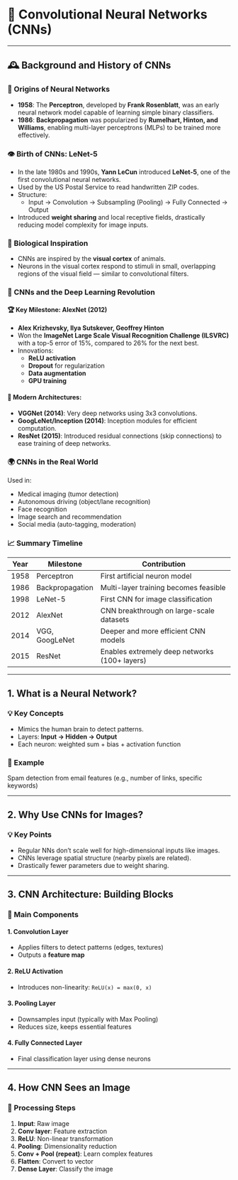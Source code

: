 # 🧠 Convolutional Neural Networks (CNNs)

---

## 🕰️ Background and History of CNNs

### 🧬 Origins of Neural Networks

- **1958**: The **Perceptron**, developed by **Frank Rosenblatt**, was an early neural network model capable of learning simple binary classifiers.
- **1986**: **Backpropagation** was popularized by **Rumelhart, Hinton, and Williams**, enabling multi-layer perceptrons (MLPs) to be trained more effectively.

### 👁️ Birth of CNNs: LeNet-5

- In the late 1980s and 1990s, **Yann LeCun** introduced **LeNet-5**, one of the first convolutional neural networks.
- Used by the US Postal Service to read handwritten ZIP codes.
- Structure:
  - Input → Convolution → Subsampling (Pooling) → Fully Connected → Output
- Introduced **weight sharing** and local receptive fields, drastically reducing model complexity for image inputs.

### 🧠 Biological Inspiration

- CNNs are inspired by the **visual cortex** of animals.
- Neurons in the visual cortex respond to stimuli in small, overlapping regions of the visual field — similar to convolutional filters.

### 🚀 CNNs and the Deep Learning Revolution

#### 🏆 Key Milestone: AlexNet (2012)

- **Alex Krizhevsky, Ilya Sutskever, Geoffrey Hinton**
- Won the **ImageNet Large Scale Visual Recognition Challenge (ILSVRC)** with a top-5 error of 15%, compared to 26% for the next best.
- Innovations:
  - **ReLU activation**
  - **Dropout** for regularization
  - **Data augmentation**
  - **GPU training**

#### 🔧 Modern Architectures:

- **VGGNet (2014)**: Very deep networks using 3x3 convolutions.
- **GoogLeNet/Inception (2014)**: Inception modules for efficient computation.
- **ResNet (2015)**: Introduced residual connections (skip connections) to ease training of deep networks.

### 🌍 CNNs in the Real World

Used in:

- Medical imaging (tumor detection)
- Autonomous driving (object/lane recognition)
- Face recognition
- Image search and recommendation
- Social media (auto-tagging, moderation)

### 📈 Summary Timeline

| Year | Milestone       | Contribution                                  |
| ---- | --------------- | --------------------------------------------- |
| 1958 | Perceptron      | First artificial neuron model                 |
| 1986 | Backpropagation | Multi-layer training becomes feasible         |
| 1998 | LeNet-5         | First CNN for image classification            |
| 2012 | AlexNet         | CNN breakthrough on large-scale datasets      |
| 2014 | VGG, GoogLeNet  | Deeper and more efficient CNN models          |
| 2015 | ResNet          | Enables extremely deep networks (100+ layers) |

---

## 1. What is a Neural Network?

### 💡 Key Concepts

- Mimics the human brain to detect patterns.
- Layers: **Input → Hidden → Output**
- Each neuron: weighted sum + bias + activation function

### 🧪 Example

Spam detection from email features (e.g., number of links, specific keywords)

---

## 2. Why Use CNNs for Images?

### 💡 Key Points

- Regular NNs don’t scale well for high-dimensional inputs like images.
- CNNs leverage spatial structure (nearby pixels are related).
- Drastically fewer parameters due to weight sharing.

---

## 3. CNN Architecture: Building Blocks

### 🧱 Main Components

#### 1. Convolution Layer

- Applies filters to detect patterns (edges, textures)
- Outputs a **feature map**

#### 2. ReLU Activation

- Introduces non-linearity: `ReLU(x) = max(0, x)`

#### 3. Pooling Layer

- Downsamples input (typically with Max Pooling)
- Reduces size, keeps essential features

#### 4. Fully Connected Layer

- Final classification layer using dense neurons

---

## 4. How CNN Sees an Image

### 🔄 Processing Steps

1. **Input**: Raw image
2. **Conv layer**: Feature extraction
3. **ReLU**: Non-linear transformation
4. **Pooling**: Dimensionality reduction
5. **Conv + Pool (repeat)**: Learn complex features
6. **Flatten**: Convert to vector
7. **Dense Layer**: Classify the image

